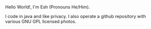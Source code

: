 Hello World!, I'm Esh (Pronouns He/Him).





I code in java and like 
privacy. I also operate a github repository with various GNU GPL licensed 
photos.
